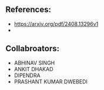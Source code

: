 

## References:

- https://arxiv.org/pdf/2408.13296v1
- 

## Collabroators: 

- ABHINAV SINGH
- ANKIT DHAKAD
- DIPENDRA 
- PRASHANT KUMAR DWEBEDI